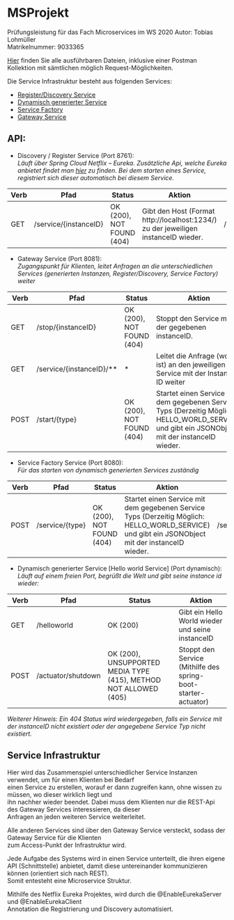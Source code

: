 # MSProjekt
Prüfungsleistung für das Fach Microservices im WS 2020
Autor: Tobias Lohmüller  
Matrikelnummer: 9033365

[Hier](/Release) finden Sie alle ausführbaren Dateien, inklusive einer Postman  
Kollektion mit sämtlichen möglich Request-Möglichkeiten.

Die Service Infrastruktur besteht aus folgenden Services:
* [Register/Discovery Service](/src/main/java/de/hbrs/tlohm12s/MSProjekt/DiscoveryRegisterServiceApplication.java)
* [Dynamisch generierter Service](helloworldservice/src/main/java/de/hbrs/tlohm12s/helloworldservice/HelloworldServiceApplication.java)
* [Service Factory](servicefactory/src/main/java/de/hbrs/tlohm12s/servicefactory/ServiceFactoryApplication.java)
* [Gateway Service](gatewayservice/src/main/java/de/hbrs/tlohm12s/gatewayservice/GatewayServiceApplication.java)

## API:  

* Discovery / Register Service (Port 8761):  
_Läuft über Spring Cloud Netflix – Eureka. Zusätzliche Api, welche Eureka anbietet findet man [hier](https://github.com/Netflix/eureka/wiki/Eureka-REST-operations) zu finden. Bei dem starten eines Service, registriert sich dieser automatisch bei diesem Service._  

| Verb | Pfad | Status | Aktion | Beispiel |
| ------- | ---- | ----- | ------ | ------ |
|  GET   | /service/{instanceID}  | OK (200), NOT FOUND (404) | Gibt den Host (Format http://localhost:1234/) zu der jeweiligen instanceID wieder. | /service/123abc |

* Gateway Service (Port 8081):   
_Zugangspunkt für Klienten, leitet Anfragen an die unterschiedlichen Services (generierten Instanzen, Register/Discovery, Service Factory) weiter_

| Verb | Pfad | Status | Aktion | Beispiel |
| ---- | ---- | ------ | ------ | -------- |
|  GET     | /stop/{instanceID}  | OK (200), NOT FOUND (404) | Stoppt den Service mit der gegebenen instanceID. | /service/123abc/stop |
|  GET    | /service/{instanceID}/**  | * | Leitet die Anfrage (wo ** ist) an den jeweiligen Service mit der Instance ID weiter | /service/123abc/helloworld (Falls vom Typ HELLO_WORLD_SERVICE) |
|  POST   | /start/{type}  | OK (200), NOT FOUND (404) | Startet einen Service mit dem gegebenen Service Typs (Derzeitig Möglich: HELLO_WORLD_SERVICE) und gibt ein JSONObject mit der instanceID wieder. | /service/start/HELLO_WORLD_SERVICE |

* Service Factory Service (Port 8080):   
_Für das starten von dynamisch generierten Services zuständig_

| Verb | Pfad | Status | Aktion | Beispiel |
| ------- | ---- | ----- | ------ | ------ |
|  POST   | /service/{type}  | OK (200), NOT FOUND (404) | Startet einen Service mit dem gegebenen Service Typs (Derzeitig Möglich: HELLO_WORLD_SERVICE) und gibt ein JSONObject mit der instanceID wieder. | /service/HELLO_WORLD_SERVICE |

* Dynamisch generierter Service [Hello world Service] (Port dynamisch):  
_Läuft auf einem freien Port, begrüßt die Welt und gibt seine instance id wieder:_

| Verb | Pfad | Status | Aktion |
| ------- | ---- | ----- | ------ |
|  GET     | /helloworld  | OK (200) | Gibt ein Hello World wieder und seine instanceID
|  POST    | /actuator/shutdown  | OK (200), UNSUPPORTED MEDIA TYPE (415), METHOD NOT ALLOWED (405) | Stoppt den Service (Mithilfe des spring-boot-starter-actuator) |

_Weiterer Hinweis: Ein 404 Status wird wiedergegeben, falls ein Service mit der instanceID nicht existiert oder der angegebene Service Typ nicht existiert._

## Service Infrastruktur  
Hier wird das Zusammenspiel unterschiedlicher Service Instanzen verwendet, um für einen Klienten bei Bedarf  
einen Service zu erstellen, worauf er dann zugreifen kann, ohne wissen zu müssen, wo dieser wirklich liegt und  
ihn nachher wieder beendet. Dabei muss dem Klienten nur die REST-Api des Gateway Services interessieren, da dieser  
Anfragen an jeden weiteren Service weiterleitet.
 
Alle anderen Services sind über den Gateway Service versteckt, sodass der Gateway Service für die Klienten  
zum Access-Punkt der Infrastruktur wird.  
  
Jede Aufgabe des Systems wird in einen Service unterteilt, die ihren eigene API (Schnittstelle) anbietet, damit diese untereinander kommunizieren können (orientiert sich nach REST).  
Somit entesteht eine Microservice Struktur.

Mithilfe des Netflix Eureka Projektes, wird durch die @EnableEurekaServer und @EnableEurekaClient  
Annotation die Registrierung und Discovery automatisiert.
